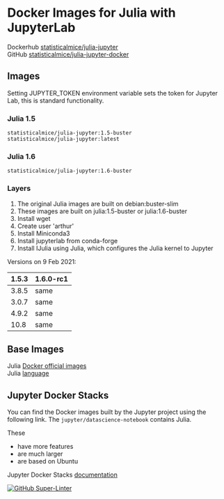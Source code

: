 # Docker Images for Julia with JupyterLab

Dockerhub [statisticalmice/julia-jupyter](https://hub.docker.com/repository/docker/statisticalmice/julia-jupyter)  
GitHub [statisticalmice/julia-jupyter-docker](https://github.com/StatisticalMice/julia-jupyter-docker)

## Images

Setting JUPYTER_TOKEN environment variable sets the token for Jupyter Lab, this is standard functionality.

### Julia 1.5

`statisticalmice/julia-jupyter:1.5-buster`  
`statisticalmice/julia-jupyter:latest`

### Julia 1.6

`statisticalmice/julia-jupyter:1.6-buster`

### Layers

1. The original Julia images are built on debian:buster-slim
2. These images are built on julia:1.5-buster or julia:1.6-buster
3. Install wget
4. Create user 'arthur'
5. Install Miniconda3
6. Install jupyterlab from conda-forge
7. Install IJulia using Julia, which configures the Julia kernel to Jupyter

Versions on 9 Feb 2021:  

| 1.5.3 | 1.6.0-rc1 |
|-------|-----------|
| 3.8.5 | same      |
| 3.0.7 | same      |
| 4.9.2 | same      |
| 10.8  | same      |

## Base Images

Julia [Docker official images](https://hub.docker.com/_/julia)  
Julia [language](https://julialang.org)

## Jupyter Docker Stacks

You can find the Docker images built by the Jupyter project using the following link. The `jupyter/datascience-notebook` contains Julia.

These
* have more features
* are much larger
* are based on Ubuntu

Jupyter Docker Stacks [documentation](https://jupyter-docker-stacks.readthedocs.io/en/latest/)

[![GitHub Super-Linter](https://github.com/StatisticalMice/julia-jupyter-docker/workflows/Super-Linter/badge.svg)](https://github.com/marketplace/actions/super-linter)
